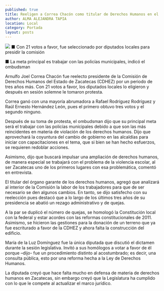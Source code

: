 ```yaml
---
published: true
title: Reeligen a Correa Chacón como titular de Derechos Humanos en el estado
author: ALMA ALEJANDRA TAPIA
location: Local
category: Portada
layout: posts
---
```


![](http://i.imgur.com/OpkNI9nm.jpg)
■ Con 21 votos a favor, fue seleccionado por diputados locales para presidir la comisión

■ La meta principal es trabajar con las policías municipales, indicó el ombudsman

Arnulfo Joel Correa Chacón fue reelecto presidente de la Comisión de Derechos Humanos del Estado de Zacatecas (CDHEZ) por un periodo de tres años más. Con 21 votos a favor, los diputados locales lo eligieron y después en sesión solemne le tomaron protesta.

Correa ganó con una mayoría abrumadora a Rafael Rodríguez Rodríguez y Raúl Ernesto Hernández León, pues el primero obtuvo tres votos y el segundo ninguno. 

Después de su toma de protesta, el ombudsman dijo que su principal meta será el trabajar con las policías municipales debido a que son las más reincidentes en materia de violación de los derechos humanos. Dijo que aprovechará la coyuntura del cambio de gobierno en las alcaldías para iniciar con capacitaciones en el tema, que si bien se han hecho esfuerzos, se requieren redoblar acciones.

Asimismo, dijo que buscará impulsar una ampliación de derechos humanos, de manera especial se trabajará con el problema de la violencia escolar, al ser Zacatecas uno de los primeros lugares con esa problemática, comentó en entrevista.

El titular del órgano garante de los derechos humanos, agregó que analizará al interior de la Comisión la labor de los trabajadores para que de ser necesario se den algunos cambios. En tanto, se dijo satisfecho con su reelección pues destacó que a lo largo de los últimos tres años de su presidencia se abatió un rezago administrativo y de quejas.

A la par se duplicó el número de quejas, se homologó la Constitución local con la federal y estar acordes con las reformas constitucionales de 2011. Asimismo, se hicieron las gestiones para la donación de un terreno que ya fue escriturado a favor de la CDHEZ y ahora falta la construcción del edificio. 

 María de la Luz Domínguez fue la única diputada que discutió el dictamen durante la sesión legislativa. Invitó a sus homólogos a votar a favor de él porque –dijo- fue un procedimiento distinto al acostumbrado; es decir, una consulta pública, esto por una reforma hecha a la Ley de Derechos Humanos.  
 
La diputada creyó que hace falta mucho en defensa de materia de derechos humanos en Zacatecas, sin embargo creyó que la Legislatura ha cumplido con lo que le compete al actualizar el marco jurídico.
